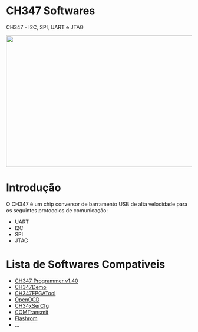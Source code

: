 # CH347 Softwares
CH347 - I2C, SPI, UART e JTAG

<p><img alt="" src="https://github.com/YTEC-info/CH347-Softwares/blob/main/Datasheet%20&amp;%20Manual/hii.png?raw=true" style="float:center; height:357px; width:799px" /></p>

# Introdução
O CH347 é um chip conversor de barramento USB de alta velocidade para os seguintes protocolos de comunicação: 
 - UART
 - I2C 
 - SPI  
 - JTAG

# Lista de Softwares Compativeis
  - [CH347 Programmer v1.40](https://github.com/YTEC-info/CH347-Softwares/tree/main/Softwares/Windows/CH347%20Programmer%20V1.40)
  - [CH347Demo](https://github.com/YTEC-info/CH347-Softwares/tree/main/Softwares/Windows/CH347Demo)
  - [CH347FPGATool](https://github.com/YTEC-info/CH347-Softwares/tree/main/Softwares/Windows/CH347FPGATool)
  - [OpenOCD](https://github.com/YTEC-info/CH347-Softwares/tree/main/Softwares/Windows/openocd)
  - [CH34xSerCfg](https://github.com/YTEC-info/CH347-Softwares/tree/main/Softwares/Windows/CH34xSerCfg)
  - [COMTransmit](https://github.com/YTEC-info/CH347-Softwares/tree/main/Softwares/Windows/COMTransmit) 
  - [Flashrom](https://github.com/YTEC-info/CH347-Softwares/tree/main/Softwares/Linux/flashrom)
  - ...
